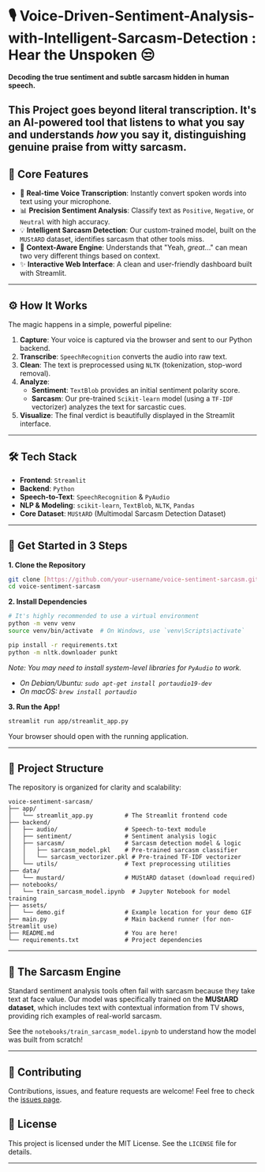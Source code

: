# 🎙️ Voice-Driven-Sentiment-Analysis-with-Intelligent-Sarcasm-Detection : Hear the Unspoken 😒

**Decoding the true sentiment and subtle sarcasm hidden in human speech.**

This Project goes beyond literal transcription. It's an AI-powered tool that listens to what you say and understands *how* you say it, distinguishing genuine praise from witty sarcasm.
---

## 🎯 Core Features

-   🎤 **Real-time Voice Transcription**: Instantly convert spoken words into text using your microphone.
-   📊 **Precision Sentiment Analysis**: Classify text as `Positive`, `Negative`, or `Neutral` with high accuracy.
-   💡 **Intelligent Sarcasm Detection**: Our custom-trained model, built on the `MUStARD` dataset, identifies sarcasm that other tools miss.
-   🧠 **Context-Aware Engine**: Understands that "Yeah, *great*..." can mean two very different things based on context.
-   ✨ **Interactive Web Interface**: A clean and user-friendly dashboard built with Streamlit.

---

## ⚙️ How It Works

The magic happens in a simple, powerful pipeline:

1.  **Capture**: Your voice is captured via the browser and sent to our Python backend.
2.  **Transcribe**: `SpeechRecognition` converts the audio into raw text.
3.  **Clean**: The text is preprocessed using `NLTK` (tokenization, stop-word removal).
4.  **Analyze**:
    * **Sentiment**: `TextBlob` provides an initial sentiment polarity score.
    * **Sarcasm**: Our pre-trained `Scikit-learn` model (using a `TF-IDF` vectorizer) analyzes the text for sarcastic cues.
5.  **Visualize**: The final verdict is beautifully displayed in the Streamlit interface.

---

## 🛠️ Tech Stack

-   **Frontend**: `Streamlit`
-   **Backend**: `Python`
-   **Speech-to-Text**: `SpeechRecognition` & `PyAudio`
-   **NLP & Modeling**: `scikit-learn`, `TextBlob`, `NLTK`, `Pandas`
-   **Core Dataset**: `MUStARD` (Multimodal Sarcasm Detection Dataset)

---

## 🚀 Get Started in 3 Steps

**1. Clone the Repository**
```bash
git clone [https://github.com/your-username/voice-sentiment-sarcasm.git](https://github.com/your-username/voice-sentiment-sarcasm.git)
cd voice-sentiment-sarcasm
````

**2. Install Dependencies**

```bash
# It's highly recommended to use a virtual environment
python -m venv venv
source venv/bin/activate  # On Windows, use `venv\Scripts\activate`

pip install -r requirements.txt
python -m nltk.downloader punkt
```

*Note: You may need to install system-level libraries for `PyAudio` to work.*

  - *On Debian/Ubuntu: `sudo apt-get install portaudio19-dev`*
  - *On macOS: `brew install portaudio`*

**3. Run the App\!**

```bash
streamlit run app/streamlit_app.py
```

Your browser should open with the running application.

-----

## 📁 Project Structure

The repository is organized for clarity and scalability:

```
voice-sentiment-sarcasm/
├── app/
│   └── streamlit_app.py         # The Streamlit frontend code
├── backend/
│   ├── audio/                   # Speech-to-text module
│   ├── sentiment/               # Sentiment analysis logic
│   ├── sarcasm/                 # Sarcasm detection model & logic
│   │   ├── sarcasm_model.pkl    # Pre-trained sarcasm classifier
│   │   └── sarcasm_vectorizer.pkl # Pre-trained TF-IDF vectorizer
│   └── utils/                   # Text preprocessing utilities
├── data/
│   └── mustard/                 # MUStARD dataset (download required)
├── notebooks/
│   └── train_sarcasm_model.ipynb  # Jupyter Notebook for model training
├── assets/
│   └── demo.gif                 # Example location for your demo GIF
├── main.py                      # Main backend runner (for non-Streamlit use)
├── README.md                    # You are here!
└── requirements.txt             # Project dependencies
```

-----

## 🧠 The Sarcasm Engine

Standard sentiment analysis tools often fail with sarcasm because they take text at face value. Our model was specifically trained on the **MUStARD dataset**, which includes text with contextual information from TV shows, providing rich examples of real-world sarcasm.

See the `notebooks/train_sarcasm_model.ipynb` to understand how the model was built from scratch\!

-----

## 🤝 Contributing

Contributions, issues, and feature requests are welcome\! Feel free to check the [issues page](https://www.google.com/search?q=https://github.com/your-username/voice-sentiment-sarcasm/issues).

## 📄 License

This project is licensed under the MIT License. See the `LICENSE` file for details.

-----
